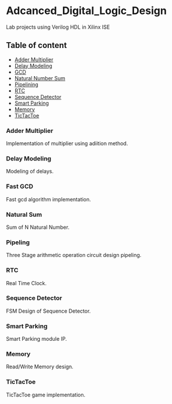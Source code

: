 # Adcanced_Digital_Logic_Design
Lab projects using Verilog HDL in Xilinx ISE
## Table of content
- [Adder Multiplier](###Adder%20Multiplier)
- [Delay Modeling](###Delay%20Modeling)
- [GCD](###Fast%20GCD)
- [Natural Number Sum](###Natural%20Sum)
- [Pipelining](####Pipeling)
- [RTC](###RTC)
- [Sequence Detector](###Sequence%20Detector)
- [Smart Parking](###Smart%20Parking)
- [Memory](###Memory)
- [TicTacToe](###TicTacToe)

### Adder Multiplier
Implementation of multiplier using adiition method.

### Delay Modeling
Modeling of delays.

### Fast GCD
Fast gcd algorithm implementation.

### Natural Sum
Sum of N Natural Number.

### Pipeling
Three Stage arithmetic operation circuit design pipeling.

### RTC
Real Time Clock.

### Sequence Detector
FSM Design of Sequence Detector.

### Smart Parking
Smart Parking module IP.

### Memory
Read/Write Memory design.

### TicTacToe
TicTacToe game implementation.

